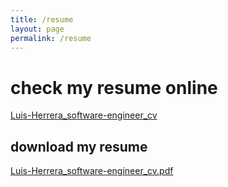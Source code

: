 ```yaml
---
title: /resume
layout: page
permalink: /resume
---
```


# check my resume online

<a href="https://github.com/lh1008/cv/blob/master/Luis-Herrera_software-engineer_cv.pdf" target="_blank">Luis-Herrera_software-engineer_cv</a>

## download my resume

<a href="https://github.com/lh1008/cv/raw/master/Luis-Herrera_software-engineer_cv.pdf" target="_blank">Luis-Herrera_software-engineer_cv.pdf</a>
